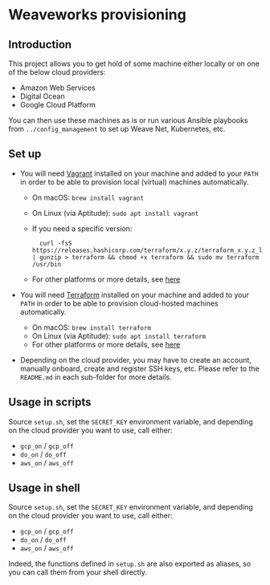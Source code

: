 # Weaveworks provisioning

## Introduction

This project allows you to get hold of some machine either locally or on one of the below cloud providers:

* Amazon Web Services
* Digital Ocean
* Google Cloud Platform

You can then use these machines as is or run various Ansible playbooks from `../config_management` to set up Weave Net, Kubernetes, etc.

## Set up

* You will need [Vagrant](https://www.vagrantup.com) installed on your machine and added to your `PATH` in order to be able to provision local (virtual) machines automatically.

  * On macOS: `brew install vagrant`
  * On Linux (via Aptitude): `sudo apt install vagrant`
  * If you need a specific version:

          curl -fsS https://releases.hashicorp.com/terraform/x.y.z/terraform_x.y.z_linux_amd64.zip | gunzip > terraform && chmod +x terraform && sudo mv terraform /usr/bin

  * For other platforms or more details, see [here](https://www.vagrantup.com/docs/installation/)

* You will need [Terraform](https://www.terraform.io) installed on your machine and added to your `PATH` in order to be able to provision cloud-hosted machines automatically.

  * On macOS: `brew install terraform`
  * On Linux (via Aptitude): `sudo apt install terraform`
  * For other platforms or more details, see [here](https://www.terraform.io/intro/getting-started/install.html)

* Depending on the cloud provider, you may have to create an account, manually onboard, create and register SSH keys, etc. 
  Please refer to the `README.md` in each sub-folder for more details.

## Usage in scripts

Source `setup.sh`, set the `SECRET_KEY` environment variable, and depending on the cloud provider you want to use, call either:

* `gcp_on` / `gcp_off`
* `do_on` / `do_off`
* `aws_on` / `aws_off`

## Usage in shell

Source `setup.sh`, set the `SECRET_KEY` environment variable, and depending on the cloud provider you want to use, call either:

* `gcp_on` / `gcp_off`
* `do_on` / `do_off`
* `aws_on` / `aws_off`

Indeed, the functions defined in `setup.sh` are also exported as aliases, so you can call them from your shell directly.
